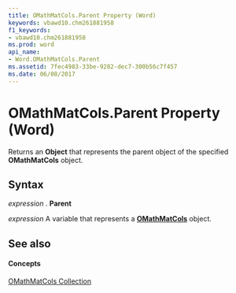 ```yaml
---
title: OMathMatCols.Parent Property (Word)
keywords: vbawd10.chm261881958
f1_keywords:
- vbawd10.chm261881958
ms.prod: word
api_name:
- Word.OMathMatCols.Parent
ms.assetid: 7fec4983-33be-9282-dec7-300b56c7f457
ms.date: 06/08/2017
---
```



# OMathMatCols.Parent Property (Word)

Returns an  **Object** that represents the parent object of the specified **OMathMatCols** object.


## Syntax

 _expression_ . **Parent**

 _expression_ A variable that represents a **[OMathMatCols](Word.OMathMatCols.md)** object.


## See also


#### Concepts


[OMathMatCols Collection](Word.OMathMatCols.md)


